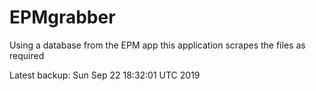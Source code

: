 # EPMgrabber
Using a database from the EPM app this application scrapes the files as required


Latest backup: Sun Sep 22 18:32:01 UTC 2019
